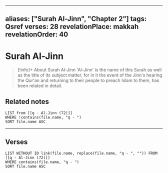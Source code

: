 
---
aliases: ["Surah Al-Jinn", "Chapter 2"]
tags: Qsref
verses: 28
revelationPlace: makkah
revelationOrder: 40
---

# Surah Al-Jinn

> [!info]+ About Surah Al-Jinn
> 'Al-Jinn' is the name of this Surah as well as the title of its subject matter, for in it the event of the Jinn's hearing the Qur'an and returning to their people to preach Islam to them, has been related in detail.

## Related notes
```dataview
LIST from [[q - Al-Jinn (72)]]
WHERE !contains(file.name, "q - ")
SORT file.name ASC
```

---

## Verses
```dataview
LIST WITHOUT ID link(file.name, replace(file.name, "q - ", "")) FROM [[q - Al-Jinn (72)]]
WHERE contains(file.name, "q - ")
SORT file.name ASC
```

